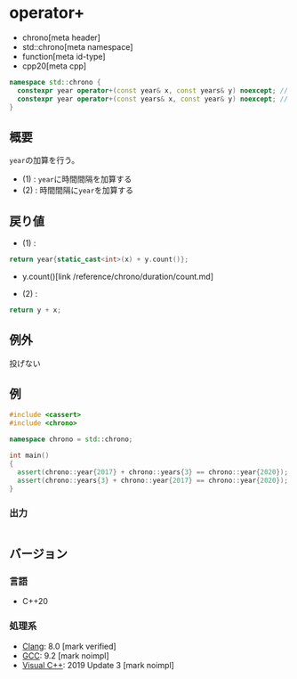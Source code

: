 # operator+
* chrono[meta header]
* std::chrono[meta namespace]
* function[meta id-type]
* cpp20[meta cpp]

```cpp
namespace std::chrono {
  constexpr year operator+(const year& x, const years& y) noexcept; // (1) C++20
  constexpr year operator+(const years& x, const year& y) noexcept; // (2) C++20
}
```

## 概要
`year`の加算を行う。

- (1) : `year`に時間間隔を加算する
- (2) : 時間間隔に`year`を加算する


## 戻り値
- (1) :

```cpp
return year{static_cast<int>(x) + y.count()};
```
* y.count()[link /reference/chrono/duration/count.md]


- (2) :

```cpp
return y + x;
```


## 例外
投げない


## 例
```cpp example
#include <cassert>
#include <chrono>

namespace chrono = std::chrono;

int main()
{
  assert(chrono::year{2017} + chrono::years{3} == chrono::year{2020});
  assert(chrono::years{3} + chrono::year{2017} == chrono::year{2020});
}
```

### 出力
```
```

## バージョン
### 言語
- C++20

### 処理系
- [Clang](/implementation.md#clang): 8.0 [mark verified]
- [GCC](/implementation.md#gcc): 9.2 [mark noimpl]
- [Visual C++](/implementation.md#visual_cpp): 2019 Update 3 [mark noimpl]
